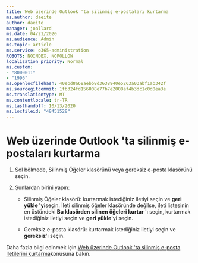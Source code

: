 ```yaml
---
title: Web üzerinde Outlook 'ta silinmiş e-postaları kurtarma
ms.author: daeite
author: daeite
manager: joallard
ms.date: 04/21/2020
ms.audience: Admin
ms.topic: article
ms.service: o365-administration
ROBOTS: NOINDEX, NOFOLLOW
localization_priority: Normal
ms.custom:
- "8000011"
- "1996"
ms.openlocfilehash: 40ebd8a68aebb8d3638940e5263a03abf1ab342f
ms.sourcegitcommit: 1fb324fd156008e77b7e2008af4b3dc1c0d0ea3e
ms.translationtype: MT
ms.contentlocale: tr-TR
ms.lasthandoff: 10/13/2020
ms.locfileid: "48451528"
---
```

# <a name="recover-deleted-email-in-outlook-on-the-web"></a>Web üzerinde Outlook 'ta silinmiş e-postaları kurtarma

1. Sol bölmede, Silinmiş Öğeler klasörünü veya gereksiz e-posta klasörünü seçin.

2. Şunlardan birini yapın:

    - Silinmiş Öğeler klasörü: kurtarmak istediğiniz iletiyi seçin ve **geri yükle 'yi**seçin. İleti silinmiş öğeler klasöründe değilse, ileti listesinin en üstündeki **Bu klasörden silinen öğeleri kurtar** 'ı seçin, kurtarmak istediğiniz iletiyi seçin ve **geri yükle**'yi seçin.

    - Gereksiz e-posta klasörü: kurtarmak istediğiniz iletiyi seçin ve **gereksiz**'ı seçin.

Daha fazla bilgi edinmek için [Web üzerinde Outlook 'ta silinmiş e-posta Iletilerini kurtarma](https://support.office.com/article/a8ca78ac-4721-4066-95dd-571842e9fb11)konusuna bakın.

